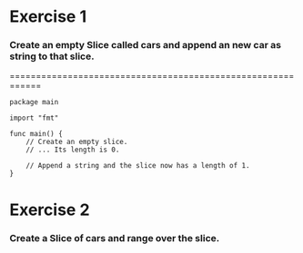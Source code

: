 Exercise 1
==========

### Create an empty Slice called cars and append an new car as string to that slice.
============================================================
```
package main

import "fmt"

func main() {
	// Create an empty slice.
	// ... Its length is 0.

	// Append a string and the slice now has a length of 1.
}
```

Exercise 2
==========

### Create a Slice of cars and range over the slice.
